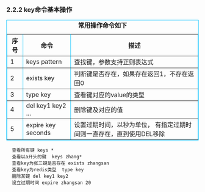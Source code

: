 ### 2.2.2 key命令基本操作
<table border="1" align="center" bordercolor="#00BFFF" cellpadding="0" cellspacing="0">
      <caption><strong>常用操作命令如下</strong></caption>
    <tr>
        <th>序号</th>
        <th>命令</th>
        <th>描述</th>
    </tr>
    <tr>
        <td>1</td>
        <td>keys pattern</td>
        <td>查找键，参数⽀持正则表达式</td>
    </tr>
    <tr>
        <td>2</td>
        <td>exists key </td>
        <td>判断键是否存在，如果存在返回1，不存在返回0</td>
    </tr>
    <tr>
        <td>3</td>
        <td>type key</td>
        <td>查看键对应的value的类型</td>
    </tr>
    <tr>
        <td>4</td>
        <td>del key1 key2 ...</td>
        <td>删除键及对应的值</td>
    </tr>
    <tr>
        <td>5</td>
        <td>expire key seconds</td>
        <td>设置过期时间，以秒为单位， 有指定过期时间则⼀直存在，直到使⽤DEL移除</td>
    </tr>
</table>

```
  查看所有键 keys *
  查看以a开头的键  keys zhang*
  查看key为张三键是否存在 exists zhangsan
  查看key为redis类型  type key
  删除某键 del key1 key2
  设立过期时间 expire zhangsan 20
```
